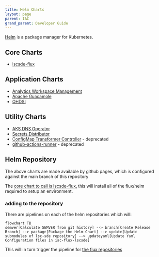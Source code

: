```yaml
---
title: Helm Charts
layout: page
parent: IAC
grand_parent: Developer Guide
---
```


[Helm](https://helm.sh/) is a package manager for Kubernetes.

## Core Charts
* [lscsde-flux](https://github.com/lsc-sde/iac-helm-lscsde-flux)

## Application Charts
* [Analytics Workspace Management](https://github.com/lsc-sde/iac-helm-analytics-workspace-management)
* [Apache Guacamole](https://github.com/lsc-sde/iac-helm-guacamole)
* [OHDSI](https://github.com/lsc-sde/iac-helm-ohdsi)

## Utility Charts
* [AKS DNS Operator](https://github.com/lsc-sde/iac-helm-aks-dns-operator)
* [Secrets Distributor](https://github.com/lsc-sde/iac-helm-secrets-distributor)
* [ConfigMap Transformer Controller](https://github.com/lsc-sde/iac-helm-configmap-transformer-controller) - deprecated
* [github-actions-runner](https://github.com/lsc-sde/iac-helm-github-actions-runner) - deprecated

## Helm Repository
The above charts are made available by github pages, which is configured against the main branch of this repository

The [core chart to call is lscsde-flux](https://github.com/lsc-sde/iac-helm-lscsde-flux), this will install all of the flux/helm required to setup an environment.

### adding to the repository
There are pipelines on each of the helm repositories which will:
```mermaid
flowchart TB
semver[Calculate SEMVER from git history] --> branch[Create Release Branch] --> package[Package the Helm Chart] --> update[Update submodules of lsc-sde repository] --> updateyaml[Update Yaml Configuration files in iac-flux-lscsde]
```

This will in turn trigger the pipeline for [the flux repositories](./FluxCD.md)